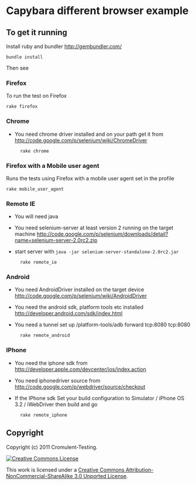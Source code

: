 # Capybara different browser example

## To get it running
Install ruby and bundler http://gembundler.com/

    bundle install

Then see

### Firefox
To run the test on Firefox

    rake firefox

### Chrome
* You need chrome driver installed and on your path get it from http://code.google.com/p/selenium/wiki/ChromeDriver

        rake chrome

### Firefox with a Mobile user agent
Runs the tests using Firefox with a mobile user agent set in the profile

    rake mobile_user_agent

### Remote IE

* You will need java
* You need selenium-server at least version 2 running on the target machine http://code.google.com/p/selenium/downloads/detail?name=selenium-server-2.0rc2.zip
* start server with `java -jar selenium-server-standalone-2.0rc2.jar`

        rake remote_ie

### Android

* You need AndroidDriver installed on the target device http://code.google.com/p/selenium/wiki/AndroidDriver
* You need the android sdk, platform tools etc installed http://developer.android.com/sdk/index.html
* You need a tunnel set up <sdk install dir>/platform-tools/adb forward tcp:8080 tcp:8080

        rake remote_android

### IPhone

* You need the iphone sdk from http://developer.apple.com/devcenter/ios/index.action
* You need iphonedriver source from http://code.google.com/p/webdriver/source/checkout
* If the IPhone sdk Set your build configuration to Simulator / iPhone OS 3.2 / iWebDriver then build and go

        rake remote_iphone

## Copyright

Copyright (c) 2011 Cromulent-Testing.

<a rel="license" href="http://creativecommons.org/licenses/by-nc-sa/3.0/"><img alt="Creative Commons License" style="border-width:0" src="http://i.creativecommons.org/l/by-nc-sa/3.0/80x15.png" /></a>

This work is licensed under a <a rel="license" href="http://creativecommons.org/licenses/by-nc-sa/3.0/">Creative Commons Attribution-NonCommercial-ShareAlike 3.0 Unported License</a>.